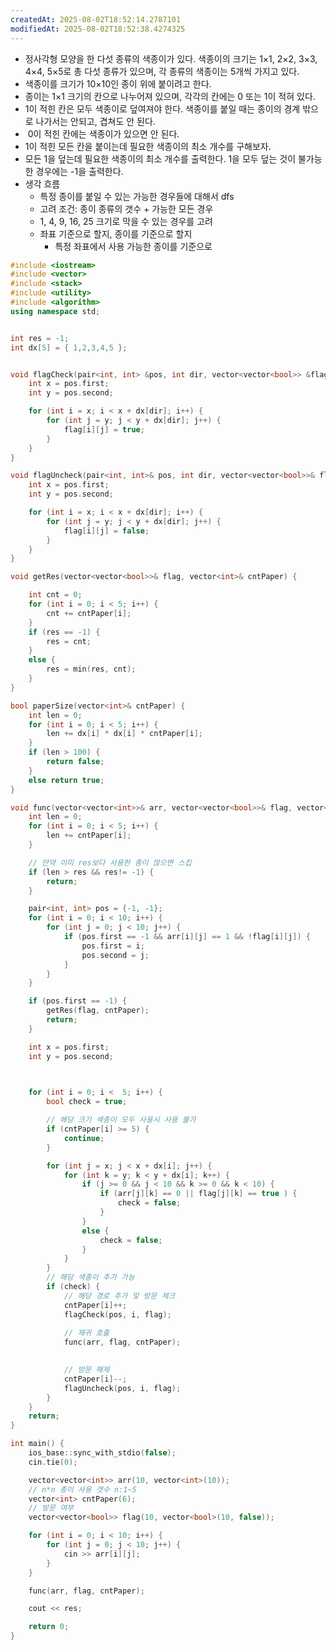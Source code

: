 ```yaml
---
createdAt: 2025-08-02T18:52:14.2787101
modifiedAt: 2025-08-02T18:52:38.4274325
---
```

- 정사각형 모양을 한 다섯 종류의 색종이가 있다. 색종이의 크기는 1×1, 2×2, 3×3, 4×4, 5×5로 총 다섯 종류가 있으며, 각 종류의 색종이는 5개씩 가지고 있다.
- 색종이를 크기가 10×10인 종이 위에 붙이려고 한다.
- 종이는 1×1 크기의 칸으로 나누어져 있으며, 각각의 칸에는 0 또는 1이 적혀 있다.
- 1이 적힌 칸은 모두 색종이로 덮여져야 한다. 색종이를 붙일 때는 종이의 경계 밖으로 나가서는 안되고, 겹쳐도 안 된다.
-  0이 적힌 칸에는 색종이가 있으면 안 된다.
- 1이 적힌 모든 칸을 붙이는데 필요한 색종이의 최소 개수를 구해보자.
- 모든 1을 덮는데 필요한 색종이의 최소 개수를 출력한다. 1을 모두 덮는 것이 불가능한 경우에는 -1을 출력한다.
- 생각 흐름
	- 특정 종이를 붙일 수 있는 가능한 경우들에 대해서 dfs
	- 고려 조건: 종이 종류의 갯수 + 가능한 모든 경우 
	- 1, 4, 9, 16, 25 크기로 막을 수 있는 경우를 고려 
	- 좌표 기준으로 할지, 종이를 기준으로 할지 
		- 특정 좌표에서 사용 가능한 종이를 기준으로 

	

``` c++
#include <iostream>
#include <vector>
#include <stack>
#include <utility>
#include <algorithm>
using namespace std;


int res = -1;
int dx[5] = { 1,2,3,4,5 };


void flagCheck(pair<int, int> &pos, int dir, vector<vector<bool>> &flag) {
	int x = pos.first;
	int y = pos.second;

	for (int i = x; i < x + dx[dir]; i++) {
		for (int j = y; j < y + dx[dir]; j++) {
			flag[i][j] = true;
		}
	}
}

void flagUncheck(pair<int, int>& pos, int dir, vector<vector<bool>>& flag) {
	int x = pos.first;
	int y = pos.second;

	for (int i = x; i < x + dx[dir]; i++) {
		for (int j = y; j < y + dx[dir]; j++) {
			flag[i][j] = false;
		}
	}
}

void getRes(vector<vector<bool>>& flag, vector<int>& cntPaper) {

	int cnt = 0;
	for (int i = 0; i < 5; i++) {
		cnt += cntPaper[i];
	}
	if (res == -1) {
		res = cnt;
	}
	else {
		res = min(res, cnt);
	}
}

bool paperSize(vector<int>& cntPaper) {
	int len = 0;
	for (int i = 0; i < 5; i++) {
		len += dx[i] * dx[i] * cntPaper[i];
	}
	if (len > 100) {
		return false;
	}
	else return true;
}

void func(vector<vector<int>>& arr, vector<vector<bool>>& flag, vector<int>& cntPaper) {
	int len = 0;
	for (int i = 0; i < 5; i++) {
		len += cntPaper[i];
	}

	// 만약 이미 res보다 사용한 종이 많으면 스킵 
	if (len > res && res!= -1) {
		return;
	}

	pair<int, int> pos = {-1, -1};
	for (int i = 0; i < 10; i++) {
		for (int j = 0; j < 10; j++) {
			if (pos.first == -1 && arr[i][j] == 1 && !flag[i][j]) {
				pos.first = i;
				pos.second = j;
			}
		}
	}

	if (pos.first == -1) {
		getRes(flag, cntPaper);
		return;
	}

	int x = pos.first;
	int y = pos.second;
	


	for (int i = 0; i <  5; i++) {
		bool check = true;

		// 해당 크기 색종이 모두 사용시 사용 불가
		if (cntPaper[i] >= 5) {
			continue;
		}

		for (int j = x; j < x + dx[i]; j++) {
			for (int k = y; k < y + dx[i]; k++) {
				if (j >= 0 && j < 10 && k >= 0 && k < 10) {
					if (arr[j][k] == 0 || flag[j][k] == true ) {
						check = false;
					}
				}
				else {
					check = false;
				}
			}
		}
		// 해당 색종이 추가 가능 
		if (check) {
			// 해당 경로 추가 및 방문 체크 
			cntPaper[i]++;
			flagCheck(pos, i, flag);
			
			// 재귀 호출
			func(arr, flag, cntPaper);
	

			// 방문 해제 
			cntPaper[i]--;
			flagUncheck(pos, i, flag);
		}
	}
	return;
}

int main() {
	ios_base::sync_with_stdio(false);
	cin.tie(0);

	vector<vector<int>> arr(10, vector<int>(10));
	// n*n 종이 사용 갯수 n:1~5
	vector<int> cntPaper(6);
	// 방문 여부 
	vector<vector<bool>> flag(10, vector<bool>(10, false));

	for (int i = 0; i < 10; i++) {
		for (int j = 0; j < 10; j++) {
			cin >> arr[i][j];
		}
	}

	func(arr, flag, cntPaper);

	cout << res;

	return 0;
}

```
